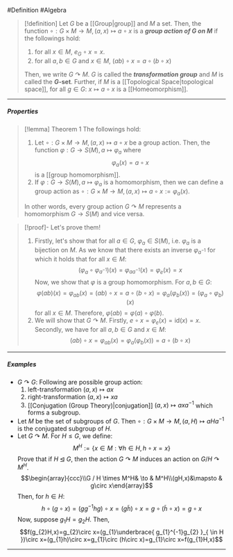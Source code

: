 #Definition #Algebra 

> [!definition]
> Let $G$ be a [[Group|group]] and $M$ a set. Then, the function $\circ:G\times M\to M, (a,x) \mapsto a\circ x$ is a ***group action of $G$ on $M$*** if the followings hold:
> 1. for all $x\in M$, $e_{G}\circ x = x$.
> 2. for all $a,b\in G$ and $x\in M$, $(ab)\circ x=a \circ(b \circ x)$
> 
> Then, we write $G \curvearrowright M$. $G$ is called the ***transformation group*** and $M$ is called the **$G$-set**. Further, if $M$ is a [[Topological Space|topological space]], for all $g\in G$: $x\mapsto a\circ x$ is a [[Homeomorphism]].
---
##### Properties
> [!lemma] Theorem 1
> The followings hold: 
> 1. Let $\circ:G\times M \to M,(a,x) \mapsto a\circ x$ be a group action. Then, the function $\varphi:G \to S(M), a \mapsto \varphi_{a}$ where $$\varphi_{a}(x)=a\circ x$$ is a [[group homomorphism]].
> 2. If $\varphi:G \to S(M),a \mapsto \varphi_{a}$ is a homomorphism, then we can define a group action as $\circ:G\times M \to M, (a,x)\mapsto a\circ x:=\varphi_{a}(x)$.
>    
> In other words, every group action $G \curvearrowright M$ represents a homomorphism $G \to S(M)$ and vice versa.

> [!proof]-
> Let's prove them!
> 1. Firstly, let's show that for all $a\in G$, $\varphi_{a}\in S(M)$, i.e. $\varphi_{a}$ is a bijection on $M$. As we know that there exists an inverse $\varphi_{a^{-1}}$ for which it holds that for all $x\in M$: $$(\varphi_{a}\circ \varphi_{a^{-1}})(x)=\varphi_{aa^{-1}}(x)=\varphi_{e}(x)=x$$ 
>    Now, we show that $\varphi$ is a group homomorphism. For $a,b\in G$:$$\varphi(ab)(x)=\varphi_{ab}(x)=(ab)\circ x=a\circ (b\circ x)=\varphi_{a}(\varphi_{b}(x))=(\varphi_{a}\circ \varphi_{b})(x)$$ for all $x\in M$. Therefore, $\varphi(ab)=\varphi(a)\circ\varphi(b)$.
> 2. We will show that $G \curvearrowright M$. Firstly, $e \circ x=\varphi_{e}(x)=\text{id}(x) =x$. Secondly, we have for all $a,b\in G$ and $x\in M$: $$(ab)\circ x=\varphi_{ab}(x)=\varphi_{a}(\varphi_{b}(x))=a\circ (b\circ x)$$

---

##### Examples
- $G \curvearrowright G$: Following are possible group action:
	1. left-transformation $(a,x)\mapsto ax$ 
	2. right-transformation $(a,x)\mapsto xa$
	3. [[Conjugation (Group Theory)|conjugation]] $(a,x)\mapsto ax a^{-1}$ which forms a subgroup.
- Let $M$ be the set of subgroups of $G$. Then $\circ:G\times M \to M, (a,H)\mapsto aHa^{-1}$ is the conjugated subgroup of $H$.
- Let $G \curvearrowright M$. For $H\leq G$, we define: $$M^H:=\{ x\in M:\forall h\in H, h\circ x=x\}$$ Prove that if $H \unlhd G$, then the action $G \curvearrowright M$ induces an action on $G / H \curvearrowright M^H$.$$\begin{array}{ccc}\\G / H \times M^H& \to & M^H\\(gH,x)&\mapsto & g\circ x\end{array}$$Then, for $h\in H$: $$h\circ (g\circ x)=(gg^{-1}hg)\circ x=(g \tilde{h})\circ x =g\circ (\tilde{h}\circ x)=g\circ x$$
  Now, suppose $g_{1}H=g_{2}H$. Then, $$f(g_{2}H,x)=g_{2}\circ x=(g_{1}\underbrace{ g_{1}^{-1}g_{2} }_{ \in H })\circ x=(g_{1}h)\circ x=g_{1}\circ (h\circ x)=g_{1}\circ x=f(g_{1}H,x)$$
---
